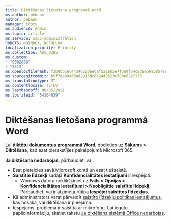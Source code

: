 ```yaml
---
title: Diktēšanas lietošana programmā Word
ms.author: pebaum
author: pebaum
manager: scotv
ms.audience: Admin
ms.topic: article
ms.service: o365-administration
ROBOTS: NOINDEX, NOFOLLOW
localization_priority: Priority
ms.collection: Adm_O365
ms.custom:
- "9002888"
- "5513"
ms.openlocfilehash: f3b0bbc6c4434d22bbedaf5216b5e7f6a9fb4c2d8e569385796e0da6732fe21a
ms.sourcegitcommit: b5f7da89a650d2915dc652449623c78be6247175
ms.translationtype: MT
ms.contentlocale: lv-LV
ms.lasthandoff: 08/05/2021
ms.locfileid: "54104639"
---
```

# <a name="use-dictation-in-word"></a>Diktēšanas lietošana programmā Word

Lai **[diktētu dokumentus programmā Word](https://support.office.com/article/dictate-your-documents-in-word-3876e05f-3fcc-418f-b8ab-db7ce0d11d3c)**, dodieties uz **Sākums > Diktēšana**, kad esat pierakstījies pakalpojumā Microsoft 365.

**Ja diktēšana nedarbojas**, pārbaudiet, vai:

- Esat pieteicies savā Microsoft kontā un esat tiešsaistē.
- **Saistītie līdzekļi** sadaļā **Konfidencialitātes iestatījumi** ir iespējoti. 
    - Windows datorā noklikšķiniet uz **Fails > Opcijas > Konfidencialitātes iestatījumi > Neobligātie saistītie līdzekļi**. Pārbaudiet, vai ir atzīmēta rūtiņa **Iespējot saistītos līdzekļus**.
- Kā administrators varat pārvaldīt [saistīto līdzekļu politikas iestatījumus](https://docs.microsoft.com/deployoffice/privacy/manage-privacy-controls#policy-settings-for-connected-experiences), kas nosaka, vai diktēšana ir pieejama.
- Iespējams, problēma ir saistīta ar mikrofonu. Lai iegūtu papildinformāciju, skatiet rakstu [Ja diktēšana sistēmā Office nedarbojas](https://support.office.com/article/If-dictation-in-Office-isn-t-working-3a740b4a-19d5-461c-b59a-d82172707fd4#OfficeVersion=Web).
